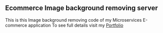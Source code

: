 ## Ecommerce Image background removing server

This is this Image background removing code of my Microservices E-commerce application
To see full details visit my [Portfolio](https://second-portfolio-psi.vercel.app/)
